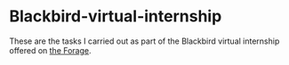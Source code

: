 # Blackbird-virtual-internship
These are the tasks I carried out as part of the Blackbird virtual internship offered on [the Forage](https://www.theforage.com/virtual-internships/8XSySTLv68WYeFhke?ref=sj9MbqR9ipBJWq7Xa).
